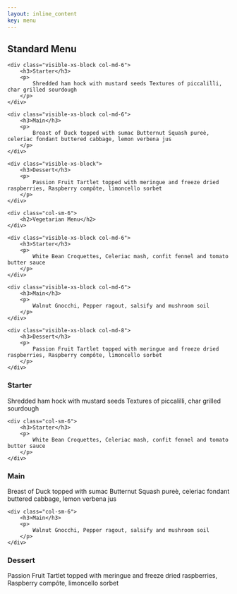 ```yaml
---
layout: inline_content
key: menu
---
```


<div class="row">
    <div class="col-sm-6">
        <h2>Standard Menu</h2>
    </div>

    <div class="visible-xs-block col-md-6">
        <h3>Starter</h3>
        <p>
            Shredded ham hock with mustard seeds Textures of piccalilli, char grilled sourdough
        </p>
    </div>

    <div class="visible-xs-block col-md-6">
        <h3>Main</h3>
        <p>
            Breast of Duck topped with sumac Butternut Squash pureè, celeriac fondant buttered cabbage, lemon verbena jus
        </p>
    </div>

    <div class="visible-xs-block">
        <h3>Dessert</h3>
        <p>
            Passion Fruit Tartlet topped with meringue and freeze dried raspberries, Raspberry compôte, limoncello sorbet
        </p>
    </div>

    <div class="col-sm-6">
        <h2>Vegetarian Menu</h2>
    </div>

    <div class="visible-xs-block col-md-6">
        <h3>Starter</h3>
        <p>
            White Bean Croquettes, Celeriac mash, confit fennel and tomato butter sauce
        </p>
    </div>

    <div class="visible-xs-block col-md-6">
        <h3>Main</h3>
        <p>
            Walnut Gnocchi, Pepper ragout, salsify and mushroom soil
        </p>
    </div>

    <div class="visible-xs-block col-md-8">
        <h3>Dessert</h3>
        <p>
            Passion Fruit Tartlet topped with meringue and freeze dried raspberries, Raspberry compôte, limoncello sorbet
        </p>
    </div>
</div>

<div class="hidden-xs row">
    <div class="col-sm-6">
        <h3>Starter</h3>
        <p>
            Shredded ham hock with mustard seeds Textures of piccalilli, char grilled sourdough
        </p>
    </div>

    <div class="col-sm-6">
        <h3>Starter</h3>
        <p>
            White Bean Croquettes, Celeriac mash, confit fennel and tomato butter sauce
        </p>
    </div>
</div>

<div class="hidden-xs row">
    <div class="col-sm-6">
        <h3>Main</h3>
        <p>
            Breast of Duck topped with sumac Butternut Squash pureè, celeriac fondant buttered cabbage, lemon verbena jus
        </p>
    </div>

    <div class="col-sm-6">
        <h3>Main</h3>
        <p>
            Walnut Gnocchi, Pepper ragout, salsify and mushroom soil
        </p>
    </div>
</div>

<div class="hidden-xs row">
    <div class="col-sm-offset-2 col-sm-8">
        <h3>Dessert</h3>
        <p>
            Passion Fruit Tartlet topped with meringue and freeze dried raspberries, Raspberry compôte, limoncello sorbet
        </p>
    </div>

</div>
